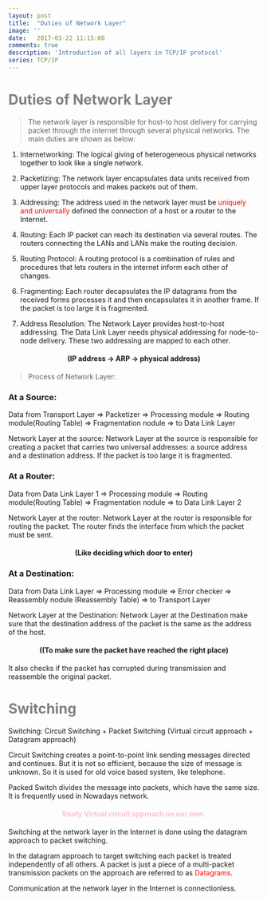 ```yaml
---
layout: post
title:  "Duties of Network Layer"
image: ''
date:   2017-03-22 11:15:00
comments: true
description: 'Introduction of all layers in TCP/IP protocol'
series: TCP/IP
---
```


<h1 style="color:grey">Duties of Network Layer</h1>

>The network layer is responsible for host-to host delivery for carrying packet through the internet through several physical networks. The main duties are shown as below:

1. Internetworking: The logical giving of heterogeneous physical networks together to look like a single network.

2. Packetizing: The network layer encapsulates data units received from upper layer protocols and makes packets out of them.

3. Addressing: The address used in the network layer must be <label style="color:red">uniquely and universally</label> defined the connection of a host or a router to the Internet.

4. Routing: Each IP packet can reach its destination via several routes. The routers connecting the LANs and LANs make the routing decision. 

5. Routing Protocol: A routing protocol is a combination of rules and procedures that lets routers in the internet inform each other of changes.

6. Fragmenting: Each router decapsulates the IP datagrams from the received forms processes it and then encapsulates it in another frame. If the packet is too large it is fragmented.

7. Address Resolution: The Network Layer provides host-to-host addressing. The Data Link Layer needs physical addressing for node-to-node delivery. These two addressing are mapped to each other.

<h4 style="text-align:center">(IP address -> ARP -> physical address)</h4>

>Process of Network Layer:

<h3>At a Source:</h3>

Data from Transport Layer => Packetizer => Processing module => Routing module(Routing Table) => Fragmentation nodule => to Data Link Layer

Network Layer at the source: Network Layer at the source is responsible for creating a packet that carries two universal addresses: a source address and a destination address. If the packet is too large it is fragmented.

<h3>At a Router:</h3>

Data from Data Link Layer 1 => Processing module => Routing module(Routing Table) => Fragmentation nodule => to Data Link Layer 2

Network Layer at the router: Network Layer at the router is responsible for routing the packet. The router finds the interface from which the packet must be sent. 
<h4 style="text-align:center">(Like deciding which door to enter)</h4>

<h3>At a Destination:</h3>

Data from Data Link Layer => Processing module => Error checker => Reassembly nodule (Reassembly Table) => to Transport Layer

Network Layer at the Destination: Network Layer at the Destination make sure that the destination address of the packet is the same as the address of the host.
<h4 style="text-align:center">((To make sure the packet have reached the right place)</h4>
It also checks if the packet has corrupted during transmission and reassemble the original packet.

<h1 style="color:grey">Switching</h1>

Switching: Circuit Switching + Packet Switching (Virtual circuit approach + Datagram approach)

Circuit Switching creates a point-to-point link sending messages directed and continues. But it is not so efficient, because the size of message is unknown. So it is used for old voice based system, like telephone.

Packed Switch divides the message into packets, which have the same size. It is frequently used in Nowadays network. 

<h4 style="text-align:center;color:pink">Study Virtual circuit approach on our own. </h4>

Switching at the network layer in the Internet is done using the datagram approach to packet switching.

In the datagram approach to target switching each packet is treated independently of all others. A packet is just a piece of a multi-packet transmission packets on the approach are referred to as <label style="color:red">Datagrams</label>.

Communication at the network layer in the Internet is connectionless.
